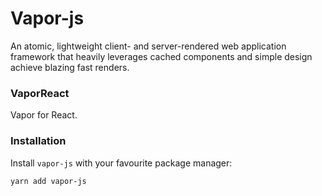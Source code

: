 # Vapor-js
An atomic, lightweight client- and server-rendered web application framework that heavily leverages cached components and simple design achieve blazing fast renders.

### VaporReact
Vapor for React.

### Installation
Install `vapor-js` with your favourite package manager:
```
yarn add vapor-js
```
